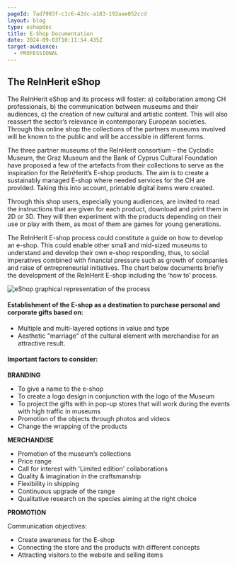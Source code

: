 ```yaml
---
pageId: 7ad7993f-c1c6-42dc-a183-192aae852ccd
layout: blog
type: eshopdoc
title: E-Shop Documentation
date: 2024-09-03T10:11:54.435Z
target-audience:
  - PROFESSIONAL
---
```

<h2>The ReInHerit eShop</h2>

The ReInHerit eShop and its process will foster: a) collaboration among CH professionals, b) the communication between museums and their audiences, c) the creation of new cultural and artistic content. This will also reassert the sector’s relevance in contemporary European societies. Through this online shop the collections of the partners museums involved will be known to the public and will be accessible in different forms.  

The three partner museums of the ReInHerit consortium – the Cycladic Museum, the Graz Museum and the Bank of Cyprus Cultural Foundation have proposed a few of the artefacts from their collections to serve as the inspiration for the ReInHerit’s E-shop products. The aim is to create a sustainably managed E-shop where needed services for the CH are provided. Taking this into account, printable digital items were created.  

Through this shop users, especially young audiences, are invited to read the instructions that are given for each product, download and print them in 2D or 3D. They will then experiment with the products depending on their use or play with them, as most of them are games for young generations.  

The ReInHerit E-shop process could constitute a guide on how to develop an e-shop. This could enable other small and mid-sized museums to understand and develop their own e-shop responding, thus, to social imperatives combined with financial pressure such as growth of companies and raise of entrepreneurial initiatives. The chart below documents briefly the development of the ReInHerit E-shop including the ‘how to’ process.  

![eShop graphical representation of the process](https://ucarecdn.com/768e3858-6583-4011-abdc-8626f37bb662/)

<h4>Establishment of the E-shop as a destination to purchase personal and corporate gifts based on:</h4>

* Multiple and multi-layered options in value and type  
* Aesthetic "marriage" of the cultural element with merchandise for an attractive result.  

<h4>Important factors to consider:</h4>

<b>BRANDING</b>

* To give a name to the e-shop  
* To create a logo design in conjunction with the logo of the Museum  
* To project the gifts with in pop-up stores that will work during the events with high traffic in museums  
* Promotion of the objects through photos and videos  
* Change the wrapping of the products  

<b>MERCHANDISE</b>

* Promotion of the museum’s collections  
* Price range  
* Call for interest with 'Limited edition' collaborations  
* Quality & imagination in the craftsmanship  
* Flexibility in shipping  
* Continuous upgrade of the range  
* Qualitative research on the species aiming at the right choice  

<b>PROMOTION</b>

Communication objectives:

* Create awareness for the E-shop  
* Connecting the store and the products with different concepts  
* Attracting visitors to the website and selling items